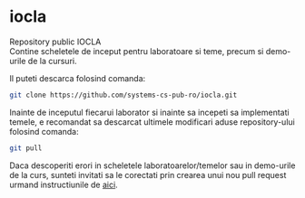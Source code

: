 # iocla
Repository public IOCLA\
Contine scheletele de inceput pentru laboratoare si teme, precum si demo-urile
de la cursuri.

Il puteti descarca folosind comanda:
```bash
git clone https://github.com/systems-cs-pub-ro/iocla.git
```

Inainte de inceputul fiecarui laborator si inainte sa incepeti sa implementati
temele, e recomandat sa descarcat ultimele modificari aduse repository-ului
folosind comanda:
```bash
git pull
```

Daca descoperiti erori in scheletele laboratoarelor/temelor sau in demo-urile
de la curs, sunteti invitati sa le corectati prin crearea unui nou pull request
urmand instructiunile de
[aici](https://opensource.com/article/19/7/create-pull-request-github).
